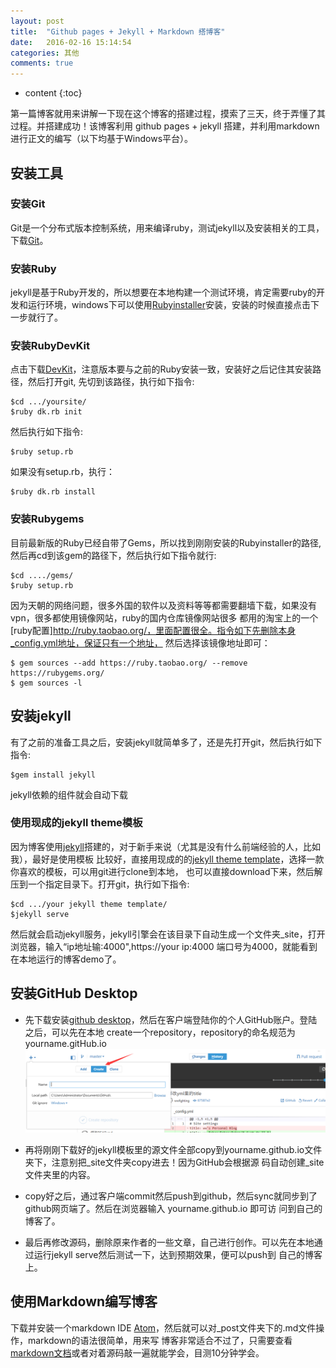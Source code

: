```yaml
---
layout: post
title:  "Github pages + Jekyll + Markdown 搭博客"
date:   2016-02-16 15:14:54
categories: 其他
comments: true
---
```


* content
{:toc}

第一篇博客就用来讲解一下现在这个博客的搭建过程，摸索了三天，终于弄懂了其过程。并搭建成功！该博客利用 github pages + jekyll 搭建，并利用markdown进行正文的编写（以下均基于Windows平台）。

## 安装工具

### 安装Git

Git是一个分布式版本控制系统，用来编译ruby，测试jekyll以及安装相关的工具，下载[Git](http://git-scm.com/download/)。

### 安装Ruby

jekyll是基于Ruby开发的，所以想要在本地构建一个测试环境，肯定需要ruby的开发和运行环境，windows下可以使用[Rubyinstaller](http://rubyinstaller.org/downloads/)安装，安装的时候直接点击下一步就行了。

### 安装RubyDevKit

点击下载[DevKit](http://rubyinstaller.org/downloads/)，注意版本要与之前的Ruby安装一致，安装好之后记住其安装路径，然后打开git,
先切到该路径，执行如下指令:

	$cd .../yoursite/
	$ruby dk.rb init

然后执行如下指令:

	$ruby setup.rb

如果没有setup.rb，执行：

	$ruby dk.rb install

### 安装Rubygems

目前最新版的Ruby已经自带了Gems，所以找到刚刚安装的Rubyinstaller的路径,然后再cd到该gem的路径下，然后执行如下指令就行:

	$cd ..../gems/
	$ruby setup.rb

因为天朝的网络问题，很多外国的软件以及资料等等都需要翻墙下载，如果没有vpn，很多都使用镜像网站，ruby的国内仓库镜像网站很多
都用的淘宝上的一个[ruby配置]http://ruby.taobao.org/，里面配置很全。指令如下先删除本身_config.yml地址，保证只有一个地址，
然后选择该镜像地址即可：

	$ gem sources --add https://ruby.taobao.org/ --remove https://rubygems.org/
	$ gem sources -l

## 安装jekyll

有了之前的准备工具之后，安装jekyll就简单多了，还是先打开git，然后执行如下指令:

	$gem install jekyll

jekyll依赖的组件就会自动下载


### 使用现成的jekyll theme模板

因为博客使用[jekyll](http://jekyll.bootcss.com/)搭建的，对于新手来说（尤其是没有什么前端经验的人，比如我），最好是使用模板
比较好，直接用现成的的[jekyll theme template](http://jekyllthemes.org/)，选择一款你喜欢的模板，可以用git进行clone到本地，
也可以直接download下来，然后解压到一个指定目录下。打开git，执行如下指令:

	$cd .../your jekyll theme template/
	$jekyll serve

然后就会启动jekyll服务，jekyll引擎会在该目录下自动生成一个文件夹_site，打开浏览器，输入“ip地址输:4000",https://your ip:4000
端口号为4000，就能看到在本地运行的博客demo了。

## 安装GitHub Desktop

* 先下载安装[github desktop](https://desktop.github.com/)，然后在客户端登陆你的个人GitHub账户。登陆之后，可以先在本地
create一个repository，repository的命名规范为yourname.gitHub.io
![创建repo](https://github.com/wwfighting/BlogPic/blob/master/Pictures/github_repo_create.png)

* 再将刚刚下载好的jekyll模板里的源文件全部copy到yourname.github.io文件夹下，注意别把_site文件夹copy进去！因为GitHub会根据源
码自动创建_site文件夹里的内容。

* copy好之后，通过客户端commit然后push到github，然后sync就同步到了github网页端了。然后在浏览器输入 yourname.github.io 即可访
问到自己的博客了。

* 最后再修改源码，删除原来作者的一些文章，自己进行创作。可以先在本地通过运行jekyll serve然后测试一下，达到预期效果，便可以push到
自己的博客上。

## 使用Markdown编写博客

下载并安装一个markdown IDE [Atom](https://atom.io/)，然后就可以对_post文件夹下的.md文件操作，markdown的语法很简单，用来写
博客非常适合不过了，只需要查看[markdown文档](http://www.appinn.com/markdown/)或者对着源码敲一遍就能学会，目测10分钟学会。



[jekyll]:      http://jekyllrb.com
[jekyll-gh]:   https://github.com/jekyll/jekyll
[jekyll-help]: https://github.com/jekyll/jekyll-help

